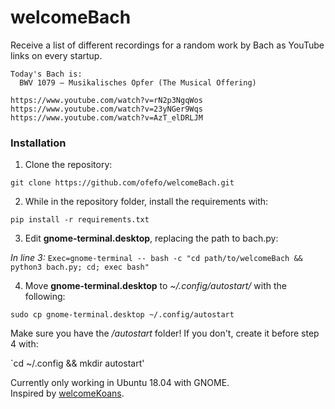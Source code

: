 # welcomeBach

Receive a list of different recordings for a random work by Bach as YouTube links on every startup.

```
Today's Bach is: 
  BWV 1079 – Musikalisches Opfer (The Musical Offering)

https://www.youtube.com/watch?v=rN2p3NgqWos
https://www.youtube.com/watch?v=23yNGer9Wqs
https://www.youtube.com/watch?v=AzT_elDRLJM
```


### Installation

1. Clone the repository:

`git clone https://github.com/ofefo/welcomeBach.git`


2. While in the repository folder, install the requirements with:

`pip install -r requirements.txt`

3. Edit **gnome-terminal.desktop**, replacing the path to bach.py:

*In line 3:*
`Exec=gnome-terminal -- bash -c "cd path/to/welcomeBach && python3 bach.py; cd; exec bash"`


4. Move **gnome-terminal.desktop** to *~/.config/autostart/* with the following:

`sudo cp gnome-terminal.desktop ~/.config/autostart`

Make sure you have the */autostart* folder! If you don't, create it before step 4 with:

`cd ~/.config && mkdir autostart'


Currently only working in Ubuntu 18.04 with GNOME.\
Inspired by [welcomeKoans].

[welcomeKoans]: https://github.com/a-moreira/welcomeKoans
